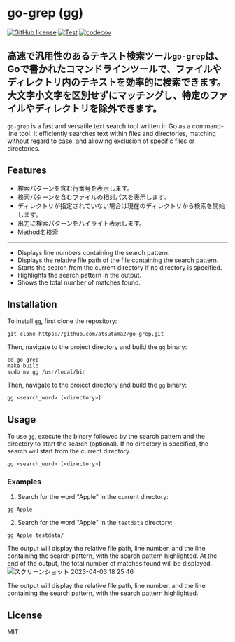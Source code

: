 # go-grep (gg)
[![GitHub license](https://img.shields.io/github/license/onozaty/json2csv)](https://github.com/onozaty/json2csv/blob/main/LICENSE)
[![Test](https://github.com/atsutama2/go-grep/actions/workflows/go.yml/badge.svg)](https://github.com/atsutama2/go-grep/actions/workflows/go.yml)
[![codecov](https://codecov.io/gh/atsutama2/go-grep/branch/main/graph/badge.svg?token=DPGXS4UDAP)](https://codecov.io/gh/atsutama2/go-grep)

高速で汎用性のあるテキスト検索ツール`go-grep`は、Goで書かれたコマンドラインツールで、ファイルやディレクトリ内のテキストを効率的に検索できます。大文字小文字を区別せずにマッチングし、特定のファイルやディレクトリを除外できます。
---
`go-grep` is a fast and versatile text search tool written in Go as a command-line tool. It efficiently searches text within files and directories, matching without regard to case, and allowing exclusion of specific files or directories.

## Features

- 検索パターンを含む行番号を表示します。
- 検索パターンを含むファイルの相対パスを表示します。
- ディレクトリが指定されていない場合は現在のディレクトリから検索を開始します。
- 出力に検索パターンをハイライト表示します。
- Method名検索
---
- Displays line numbers containing the search pattern.
- Displays the relative file path of the file containing the search pattern.
- Starts the search from the current directory if no directory is specified.
- Highlights the search pattern in the output.
- Shows the total number of matches found.

## Installation

To install `gg`, first clone the repository:

```
git clone https://github.com/atsutama2/go-grep.git
```

Then, navigate to the project directory and build the `gg` binary:

```
cd go-grep
make build
sudo mv gg /usr/local/bin
```

Then, navigate to the project directory and build the `gg` binary:

```
gg <search_word> [<directory>]
```

## Usage

To use `gg`, execute the binary followed by the search pattern and the directory to start the search (optional). If no directory is specified, the search will start from the current directory.

```
gg <search_word> [<directory>]
```

### Examples

1. Search for the word "Apple" in the current directory:

```
gg Apple
```

2. Search for the word "Apple" in the `testdata` directory:

```
gg Apple testdata/
```

The output will display the relative file path, line number, and the line containing the search pattern, with the search pattern highlighted. At the end of the output, the total number of matches found will be displayed.
![スクリーンショット 2023-04-03 18 25 46](https://user-images.githubusercontent.com/77330599/229469245-e5e40f71-263f-4f3c-9cfd-2144d9b50675.png)

The output will display the relative file path, line number, and the line containing the search pattern, with the search pattern highlighted.

## License
MIT
